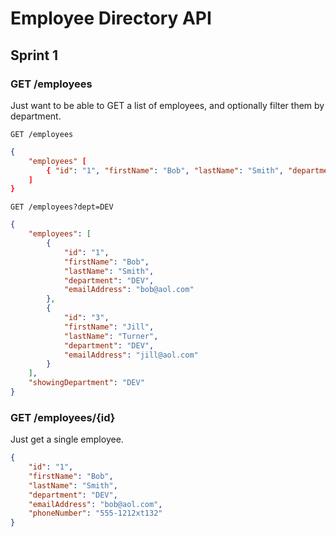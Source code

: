 # Employee Directory API

## Sprint 1

### GET /employees

Just want to be able to GET a list of employees, and optionally filter them by department.

`GET /employees`
```json
{
    "employees" [
        { "id": "1", "firstName": "Bob", "lastName": "Smith", "department": "DEV", "emailAddress": "bob@aol.com" }
    ]
}

```
`GET /employees?dept=DEV`

```json
{
    "employees": [
        {
            "id": "1",
            "firstName": "Bob",
            "lastName": "Smith",
            "department": "DEV",
            "emailAddress": "bob@aol.com"
        },
        {
            "id": "3",
            "firstName": "Jill",
            "lastName": "Turner",
            "department": "DEV",
            "emailAddress": "jill@aol.com"
        }
    ],
    "showingDepartment": "DEV"
}
```

### GET /employees/{id}
Just get a single employee.

```json
{
    "id": "1",
    "firstName": "Bob",
    "lastName": "Smith",
    "department": "DEV",
    "emailAddress": "bob@aol.com",
    "phoneNumber": "555-1212xt132"
}

```


